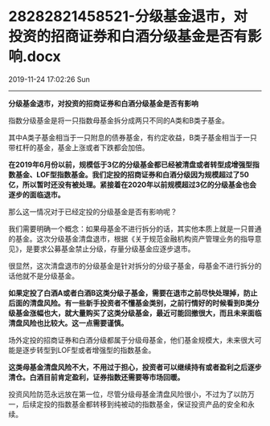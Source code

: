 # 28282821458521-分级基金退市，对投资的招商证券和白酒分级基金是否有影响.docx

2019-11-24 17:02:26 Sun

----

<a id="OLE_LINK1"></a><a id="OLE_LINK2"></a>__分级基金退市，对投资的招商证券和白酒分级基金是否有影响__

<a id="OLE_LINK3"></a><a id="OLE_LINK4"></a>

<a id="OLE_LINK5"></a><a id="OLE_LINK6"></a>指数分级基金是将一只指数母基金拆分成两只不同的A类和B类子基金。

其中A类子基金相当于一只附息的债券基金，有约定收益，B类子基金相当于一只带杠杆的基金，基金上涨或者下跌都会加倍。

__在2019年6月份以前，规模低于3亿的分级基金都已经被清盘或者转型成增强型指数基金、LOF型指数基金。我们定投的招商证券和白酒分级因为规模超过了50亿，所以暂时还没有被处理。紧接着在2020年以前规模超过3亿的分级基金也会逐步的面临退市。__

那么这一情况对于已经定投的分级基金是否有影响呢？

我们需要明确一个概念：如果母基金不进行拆分的话，其实他本质上就是一只普通的基金。这次分级基金清盘退市，根据《关于规范金融机构资产管理业务的指导意见》，是要求公募基金禁止分级，存量分级基金应逐步退市。

很显然，这次清盘退市的分级基金是针对拆分的分级子基金，母基金不进行拆分的话他就不是分级基金。

__如果定投了白酒A或者白酒B这类分级子基金，需要在退市之前尽快处理掉，防止后面的清盘风险。有一些新手投资者不懂基金类别，之前行情好的时候看到B类分级基金涨幅也大，就大量购买了这类分级基金，最近可能回撤很大，而且未来面临清盘风险也比较大。这一点需要谨慎。__

场外定投的招商证券和白酒分级都属于分级母基金，他们基金规模大，未来很大可能是逐步转型到LOF型或者增强型的指数基金。

__这类母基金清盘风险不大，不用过于担心，投资者可以继续持有或者盈利之后逐步清仓。白酒目前肯定盈利，证券指数还需要等市场回暖。__

投资风险防范永远放在第一位，尽管分级母基金清盘风险很小，不过为了以防万一，后续定投的指数基金都转移到纯被动的指数基金，保证投资产品的安全和永续。

